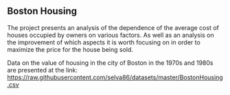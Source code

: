 ## Boston Housing

The project presents an analysis of the dependence of the average cost of houses occupied by owners on various factors. As well as an analysis on the improvement of which aspects it is worth focusing on in order to maximize the price for the house being sold.

Data on the value of housing in the city of Boston in the 1970s and 1980s are presented at the link: https://raw.githubusercontent.com/selva86/datasets/master/BostonHousing.csv